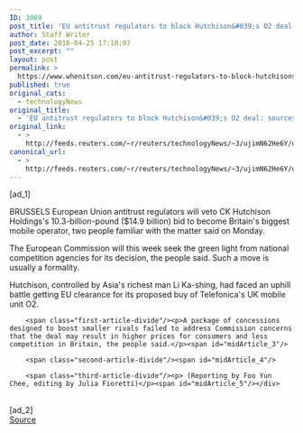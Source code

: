 ```yaml
---
ID: 3069
post_title: 'EU antitrust regulators to block Hutchison&#039;s O2 deal: sources'
author: Staff Writer
post_date: 2016-04-25 17:10:07
post_excerpt: ""
layout: post
permalink: >
  https://www.whenitson.com/eu-antitrust-regulators-to-block-hutchisons-o2-deal-sources/
published: true
original_cats:
  - technologyNews
original_title:
  - 'EU antitrust regulators to block Hutchison&#039;s O2 deal: sources'
original_link:
  - >
    http://feeds.reuters.com/~r/reuters/technologyNews/~3/ujimN62He6Y/us-telefonica-m-a-ckh-holdings-eu-idUSKCN0XM1WZ
canonical_url:
  - >
    http://feeds.reuters.com/~r/reuters/technologyNews/~3/ujimN62He6Y/us-telefonica-m-a-ckh-holdings-eu-idUSKCN0XM1WZ
---
```

 [ad_1]
<br><div id="articleText">
<span id="midArticle_start"/>

<span class="focusParagraph" readability="5"><p><span class="articleLocation">BRUSSELS</span> European Union antitrust regulators will veto CK Hutchison Holdings's 10.3-billion-pound ($14.9 billion) bid to become Britain's biggest mobile operator, two people familiar with the matter said on Monday.</p></span><span id="midArticle_0"/><p>The European Commission will this week seek the green light from national competition agencies for its decision, the people said. Such a move is usually a formality.</p><span id="midArticle_1"/><p>Hutchison, controlled by Asia's richest man Li Ka-shing, had faced an uphill battle getting EU clearance for its proposed buy of Telefonica's UK mobile unit O2. </p><span id="midArticle_2"/>
        
        <span class="first-article-divide"/><p>A package of concessions designed to boost smaller rivals failed to address Commission concerns that the deal may result in higher prices for consumers and less competition in Britain, the people said.</p><span id="midArticle_3"/>
        
        <span class="second-article-divide"/><span id="midArticle_4"/>
        
        <span class="third-article-divide"/><p> (Reporting by Foo Yun Chee, editing by Julia Fioretti)</p><span id="midArticle_5"/></div>
<br>[ad_2]
<br><a href="http://feeds.reuters.com/~r/reuters/technologyNews/~3/ujimN62He6Y/us-telefonica-m-a-ckh-holdings-eu-idUSKCN0XM1WZ">Source </a>